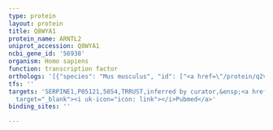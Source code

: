 ```yaml
---
type: protein
layout: protein
title: Q8WYA1
protein_name: ARNTL2
uniprot_accession: Q8WYA1
ncbi_gene_id: '56938'
organism: Homo sapiens
function: transcription factor
orthologs: '[{"species": "Mus musculus", "id": ["<a href=\"/protein/q2vpd4\">Q2VPD4</a>"]}, {"species": "Rattus norvegicus", "id": ["A0A0G2K1T7"]}]'
tfs: ''
targets: 'SERPINE1,P05121,5054,TRRUST,inferred by curator,&ensp;<a href="https://www.ncbi.nlm.nih.gov/pubmed/?term=22198637%5Buid%5D+OR+29087512%5Buid%5D"
  target="_blank"><i uk-icon="icon: link"></i>Pubmed</a>'
binding_sites: ''

---
```

